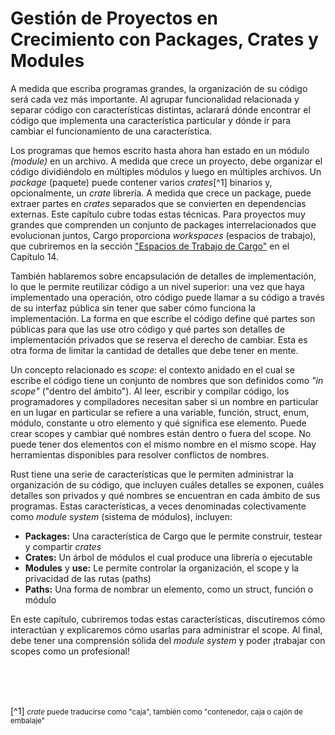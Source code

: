 # Gestión de Proyectos en Crecimiento con Packages, Crates y Modules

A medida que escriba programas grandes, la organización de su código será cada vez más importante. Al agrupar funcionalidad relacionada y separar código con características distintas, aclarará dónde encontrar el código que implementa una característica particular y dónde ir para cambiar el funcionamiento de una característica.

Los programas que hemos escrito hasta ahora han estado en un módulo *(module)* en un archivo. A medida que crece un proyecto, debe organizar el código dividiéndolo en múltiples módulos y luego en múltiples archivos. Un *package* (paquete) puede contener varios *crates*[^1] binarios y, opcionalmente, un *crate* librería. A medida que crece un package, puede extraer partes en *crates* separados que se convierten en dependencias externas. Este capítulo cubre todas estas técnicas. Para proyectos muy grandes que comprenden un conjunto de packages interrelacionados que evolucionan juntos, Cargo proporciona *workspaces* (espacios de trabajo), que cubriremos en la sección ["Espacios de Trabajo de Cargo"](ch14-03-cargo-workspaces.html) en el Capítulo 14.

También hablaremos sobre encapsulación de detalles de implementación, lo que le permite reutilizar código a un nivel superior: una vez que haya implementado una operación, otro código puede llamar a su código a través de su interfaz pública sin tener que saber cómo funciona la implementación. La forma en que escribe el código define qué partes son públicas para que las use otro código y qué partes son detalles de implementación privados que se reserva el derecho de cambiar. Esta es otra forma de limitar la cantidad de detalles que debe tener en mente.

Un concepto relacionado es *scope*: el contexto anidado en el cual se escribe el código tiene un conjunto de nombres que son definidos como *"in scope"* ("dentro del ámbito"). Al leer, escribir y compilar código, los programadores y compiladores necesitan saber si un nombre en particular en un lugar en particular se refiere a una variable, función, struct, enum, módulo, constante u otro elemento y qué significa ese elemento. Puede crear scopes y cambiar qué nombres están dentro o fuera del scope. No puede tener dos elementos con el mismo nombre en el mismo scope. Hay herramientas disponibles para resolver conflictos de nombres.

Rust tiene una serie de características que le permiten administrar la organización de su código, que incluyen cuáles detalles se exponen, cuáles detalles son privados y qué nombres se encuentran en cada ámbito de sus programas. Estas características, a veces denominadas colectivamente como *module system* (sistema de módulos), incluyen:

* **Packages:** Una característica de Cargo que le permite construir, testear y compartir *crates*
* **Crates:**  Un árbol de módulos el cual produce una librería o ejecutable
* **Modules** y **use:** Le permite controlar la organización, el scope y la privacidad de las rutas (paths)
* **Paths:** Una forma de nombrar un elemento, como un struct, función o módulo

En este capítulo, cubriremos todas estas características, discutiremos cómo interactúan y explicaremos cómo usarlas para administrar el scope. Al final, debe tener una comprensión sólida del *module system* y poder ¡trabajar con scopes como un profesional!

</br></br></br>

[^1] <small>*crate* puede traducirse como "caja", también como "contenedor, caja o cajón de embalaje"</small>